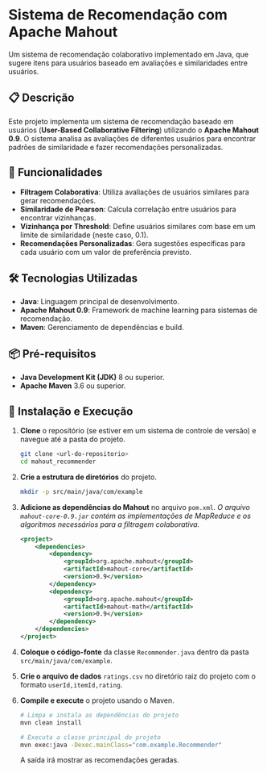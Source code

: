 # Sistema de Recomendação com Apache Mahout

Um sistema de recomendação colaborativo implementado em Java, que sugere itens para usuários baseado em avaliações e similaridades entre usuários.

## 📋 Descrição

Este projeto implementa um sistema de recomendação baseado em usuários (**User-Based Collaborative Filtering**) utilizando o **Apache Mahout 0.9**. O sistema analisa as avaliações de diferentes usuários para encontrar padrões de similaridade e fazer recomendações personalizadas.

## 🚀 Funcionalidades

- **Filtragem Colaborativa**: Utiliza avaliações de usuários similares para gerar recomendações.
- **Similaridade de Pearson**: Calcula correlação entre usuários para encontrar vizinhanças.
- **Vizinhança por Threshold**: Define usuários similares com base em um limite de similaridade (neste caso, 0.1).
- **Recomendações Personalizadas**: Gera sugestões específicas para cada usuário com um valor de preferência previsto.

## 🛠️ Tecnologias Utilizadas

- **Java**: Linguagem principal de desenvolvimento.
- **Apache Mahout 0.9**: Framework de machine learning para sistemas de recomendação.
- **Maven**: Gerenciamento de dependências e build.

## 📦 Pré-requisitos

- **Java Development Kit (JDK)** 8 ou superior.
- **Apache Maven** 3.6 ou superior.

## 🔧 Instalação e Execução

1.  **Clone** o repositório (se estiver em um sistema de controle de versão) e navegue até a pasta do projeto.
    ```bash
    git clone <url-do-repositorio>
    cd mahout_recommender
    ```

2.  **Crie a estrutura de diretórios** do projeto.
    ```bash
    mkdir -p src/main/java/com/example
    ```

3.  **Adicione as dependências do Mahout** no arquivo `pom.xml`.
    *O arquivo `mahout-core-0.9.jar` contém as implementações de MapReduce e os algoritmos necessários para a filtragem colaborativa.*
    ```xml
    <project>
        <dependencies>
            <dependency>
                <groupId>org.apache.mahout</groupId>
                <artifactId>mahout-core</artifactId>
                <version>0.9</version>
            </dependency>
            <dependency>
                <groupId>org.apache.mahout</groupId>
                <artifactId>mahout-math</artifactId>
                <version>0.9</version>
            </dependency>
        </dependencies>
    </project>
    ```

4.  **Coloque o código-fonte** da classe `Recommender.java` dentro da pasta `src/main/java/com/example`.

5.  **Crie o arquivo de dados** `ratings.csv` no diretório raiz do projeto com o formato `userId,itemId,rating`.

6.  **Compile e execute** o projeto usando o Maven.
    ```bash
    # Limpa e instala as dependências do projeto
    mvn clean install
    
    # Executa a classe principal do projeto
    mvn exec:java -Dexec.mainClass="com.example.Recommender"
    ```
    A saída irá mostrar as recomendações geradas.